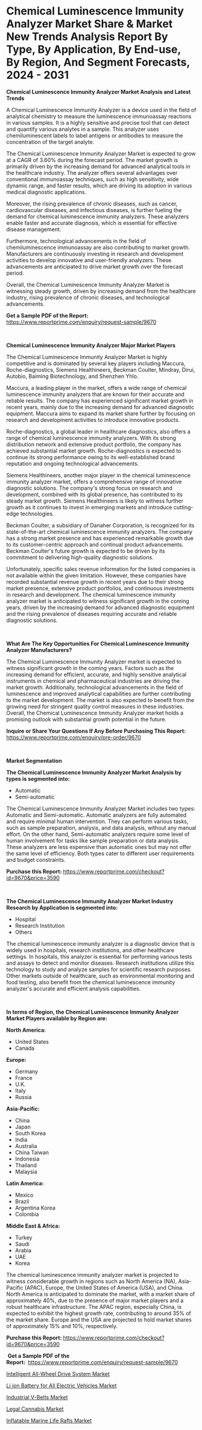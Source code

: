 <p><h1>Chemical Luminescence Immunity Analyzer Market Share & Market New Trends Analysis Report By Type, By Application, By End-use, By Region, And Segment Forecasts, 2024 - 2031</h1></p><p><strong>Chemical Luminescence Immunity Analyzer Market Analysis and Latest Trends</strong></p>
<p><p>A Chemical Luminescence Immunity Analyzer is a device used in the field of analytical chemistry to measure the luminescence immunoassay reactions in various samples. It is a highly sensitive and precise tool that can detect and quantify various analytes in a sample. This analyzer uses chemiluminescent labels to label antigens or antibodies to measure the concentration of the target analyte.</p><p>The Chemical Luminescence Immunity Analyzer Market is expected to grow at a CAGR of 3.60% during the forecast period. The market growth is primarily driven by the increasing demand for advanced analytical tools in the healthcare industry. The analyzer offers several advantages over conventional immunoassay techniques, such as high sensitivity, wide dynamic range, and faster results, which are driving its adoption in various medical diagnostic applications.</p><p>Moreover, the rising prevalence of chronic diseases, such as cancer, cardiovascular diseases, and infectious diseases, is further fueling the demand for chemical luminescence immunity analyzers. These analyzers enable faster and accurate diagnosis, which is essential for effective disease management.</p><p>Furthermore, technological advancements in the field of chemiluminescence immunoassay are also contributing to market growth. Manufacturers are continuously investing in research and development activities to develop innovative and user-friendly analyzers. These advancements are anticipated to drive market growth over the forecast period.</p><p>Overall, the Chemical Luminescence Immunity Analyzer Market is witnessing steady growth, driven by increasing demand from the healthcare industry, rising prevalence of chronic diseases, and technological advancements.</p></p>
<p><strong>Get a Sample PDF of the Report:&nbsp;</strong> <a href="https://www.reportprime.com/enquiry/request-sample/9670">https://www.reportprime.com/enquiry/request-sample/9670</a></p>
<p>&nbsp;</p>
<p><strong>Chemical Luminescence Immunity Analyzer Major Market Players</strong></p>
<p><p>The Chemical Luminescence Immunity Analyzer Market is highly competitive and is dominated by several key players including Maccura, Roche-diagnostics, Siemens Healthineers, Beckman Coulter, Mindray, Dirui, Autobio, Baiming Biotechnology, and Shenzhen Yhlo.</p><p>Maccura, a leading player in the market, offers a wide range of chemical luminescence immunity analyzers that are known for their accurate and reliable results. The company has experienced significant market growth in recent years, mainly due to the increasing demand for advanced diagnostic equipment. Maccura aims to expand its market share further by focusing on research and development activities to introduce innovative products.</p><p>Roche-diagnostics, a global leader in healthcare diagnostics, also offers a range of chemical luminescence immunity analyzers. With its strong distribution network and extensive product portfolio, the company has achieved substantial market growth. Roche-diagnostics is expected to continue its strong performance owing to its well-established brand reputation and ongoing technological advancements.</p><p>Siemens Healthineers, another major player in the chemical luminescence immunity analyzer market, offers a comprehensive range of innovative diagnostic solutions. The company's strong focus on research and development, combined with its global presence, has contributed to its steady market growth. Siemens Healthineers is likely to witness further growth as it continues to invest in emerging markets and introduce cutting-edge technologies.</p><p>Beckman Coulter, a subsidiary of Danaher Corporation, is recognized for its state-of-the-art chemical luminescence immunity analyzers. The company has a strong market presence and has experienced remarkable growth due to its customer-centric approach and continual product advancements. Beckman Coulter's future growth is expected to be driven by its commitment to delivering high-quality diagnostic solutions.</p><p>Unfortunately, specific sales revenue information for the listed companies is not available within the given limitation. However, these companies have recorded substantial revenue growth in recent years due to their strong market presence, extensive product portfolios, and continuous investments in research and development. The chemical luminescence immunity analyzer market is anticipated to witness significant growth in the coming years, driven by the increasing demand for advanced diagnostic equipment and the rising prevalence of diseases requiring accurate and reliable diagnostic solutions.</p></p>
<p>&nbsp;</p>
<p><strong>What Are The Key Opportunities For Chemical Luminescence Immunity Analyzer Manufacturers?</strong></p>
<p><p>The Chemical Luminescence Immunity Analyzer market is expected to witness significant growth in the coming years. Factors such as the increasing demand for efficient, accurate, and highly sensitive analytical instruments in chemical and pharmaceutical industries are driving the market growth. Additionally, technological advancements in the field of luminescence and improved analytical capabilities are further contributing to the market development. The market is also expected to benefit from the growing need for stringent quality control measures in these industries. Overall, the Chemical Luminescence Immunity Analyzer market holds a promising outlook with substantial growth potential in the future.</p></p>
<p><strong>Inquire or Share Your Questions If Any Before Purchasing This Report:</strong> <a href="https://www.reportprime.com/enquiry/pre-order/9670">https://www.reportprime.com/enquiry/pre-order/9670</a></p>
<p>&nbsp;</p>
<p><strong>Market Segmentation</strong></p>
<p><strong>The Chemical Luminescence Immunity Analyzer Market Analysis by types is segmented into:</strong></p>
<p><ul><li>Automatic</li><li>Semi-automatic</li></ul></p>
<p><p>The Chemical Luminescence Immunity Analyzer Market includes two types: Automatic and Semi-automatic. Automatic analyzers are fully automated and require minimal human intervention. They can perform various tasks, such as sample preparation, analysis, and data analysis, without any manual effort. On the other hand, Semi-automatic analyzers require some level of human involvement for tasks like sample preparation or data analysis. These analyzers are less expensive than automatic ones but may not offer the same level of efficiency. Both types cater to different user requirements and budget constraints.</p></p>
<p><strong>Purchase this Report:&nbsp;</strong><a href="https://www.reportprime.com/checkout?id=9670&price=3590">https://www.reportprime.com/checkout?id=9670&price=3590</a></p>
<p>&nbsp;</p>
<p><strong>The Chemical Luminescence Immunity Analyzer Market Industry Research by Application is segmented into:</strong></p>
<p><ul><li>Hospital</li><li>Research Institution</li><li>Others</li></ul></p>
<p><p>The chemical luminescence immunity analyzer is a diagnostic device that is widely used in hospitals, research institutions, and other healthcare settings. In hospitals, this analyzer is essential for performing various tests and assays to detect and monitor diseases. Research institutions utilize this technology to study and analyze samples for scientific research purposes. Other markets outside of healthcare, such as environmental monitoring and food testing, also benefit from the chemical luminescence immunity analyzer's accurate and efficient analysis capabilities.</p></p>
<p>&nbsp;</p>
<p><strong>In terms of Region, the Chemical Luminescence Immunity Analyzer Market Players available by Region are:</strong></p>
<p>
    <p> <strong> North America: </strong>
        <ul>
            <li>United States</li>
            <li>Canada</li>
        </ul>
        </p> 
    <p> <strong> Europe: </strong>
        <ul>
            <li>Germany</li>
            <li>France</li>
            <li>U.K.</li>
            <li>Italy</li>
            <li>Russia</li>
        </ul>
        </p> 
    <p> <strong> Asia-Pacific: </strong>
        <ul>
            <li>China</li>
            <li>Japan</li>
            <li>South Korea</li>
            <li>India</li>
            <li>Australia</li>
            <li>China Taiwan</li>
            <li>Indonesia</li>
            <li>Thailand</li>
            <li>Malaysia</li>
        </ul>
        </p> 
    <p> <strong> Latin America: </strong>
        <ul>
            <li>Mexico</li>
            <li>Brazil</li>
            <li>Argentina Korea</li>
            <li>Colombia</li>
        </ul>
        </p> 
    <p> <strong> Middle East & Africa: </strong>
        <ul>
            <li>Turkey</li>
            <li>Saudi</li>
            <li>Arabia</li>
            <li>UAE</li>
            <li>Korea</li>
        </ul>
    </p>
    </p>
<p><p>The chemical luminescence immunity analyzer market is projected to witness considerable growth in regions such as North America (NA), Asia-Pacific (APAC), Europe, the United States of America (USA), and China. North America is anticipated to dominate the market, with a market share of approximately 40%, due to the presence of major market players and a robust healthcare infrastructure. The APAC region, especially China, is expected to exhibit the highest growth rate, contributing to around 35% of the market share. Europe and the USA are projected to hold market shares of approximately 15% and 10%, respectively.</p></p>
<p><strong>Purchase this Report: </strong><a href="https://www.reportprime.com/checkout?id=9670&price=3590">https://www.reportprime.com/checkout?id=9670&price=3590</a></p>
<p>&nbsp;<strong>Get a Sample PDF of the Report:&nbsp;&nbsp;</strong><a href="https://www.reportprime.com/enquiry/request-sample/9670">https://www.reportprime.com/enquiry/request-sample/9670</a></p>
<p><strong></strong></p>
<p><p><a href="https://medium.com/@brianhernandez1926/intelligent-all-wheel-drive-system-market-size-cagr-trends-2024-2030-6bd560dd8cb6">Intelligent All-Wheel Drive System Market</a></p><p><a href="https://medium.com/@brianhernandez1926/li-ion-battery-for-all-electric-vehicles-market-insight-market-trends-growth-forecasted-from-b135fcdfa8ee">Li ion Battery for All Electric Vehicles Market</a></p><p><a href="https://medium.com/@brianhernandez1926/industrial-v-belts-market-size-reveals-the-best-marketing-channels-in-global-industry-296276cf4807">Industrial V-Belts Market</a></p><p><a href="https://medium.com/p/f672a857117a/edit">Legal Cannabis Market</a></p><p><a href="https://medium.com/@brianhernandez1926/inflatable-marine-life-rafts-market-competitive-analysis-market-trends-and-forecast-to-2031-ca574807a1c1">Inflatable Marine Life Rafts Market</a></p></p>
